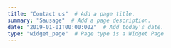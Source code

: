 ```yaml
---
title: "Contact us"  # Add a page title.
summary: "Sausage"  # Add a page description.
date: "2019-01-01T00:00:00Z"  # Add today's date.
type: "widget_page"  # Page type is a Widget Page
---
```

